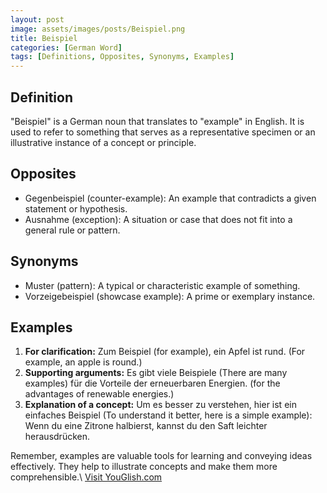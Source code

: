 ```yaml
---
layout: post
image: assets/images/posts/Beispiel.png
title: Beispiel
categories: [German Word]
tags: [Definitions, Opposites, Synonyms, Examples]
---
```


## Definition
"Beispiel" is a German noun that translates to "example" in English. It is used to refer to something that serves as a representative specimen or an illustrative instance of a concept or principle. 

## Opposites
- Gegenbeispiel (counter-example): An example that contradicts a given statement or hypothesis. 
- Ausnahme (exception): A situation or case that does not fit into a general rule or pattern.

## Synonyms
- Muster (pattern): A typical or characteristic example of something.
- Vorzeigebeispiel (showcase example): A prime or exemplary instance.

## Examples
1. **For clarification:** Zum Beispiel (for example), ein Apfel ist rund. (For example, an apple is round.)
2. **Supporting arguments:** Es gibt viele Beispiele (There are many examples) für die Vorteile der erneuerbaren Energien. (for the advantages of renewable energies.)
3. **Explanation of a concept:** Um es besser zu verstehen, hier ist ein einfaches Beispiel (To understand it better, here is a simple example): Wenn du eine Zitrone halbierst, kannst du den Saft leichter herausdrücken.

Remember, examples are valuable tools for learning and conveying ideas effectively. They help to illustrate concepts and make them more comprehensible.\ <a id="yg-widget-0" class="youglish-widget" data-query="Beispiel" data-lang="german" data-components="8412" data-auto-start="0" data-bkg-color="theme_light" data-title="How%20to%20pronounce%20Beispiel%20in%20German"  rel="nofollow" href="https://youglish.com">Visit YouGlish.com</a><script async src="https://youglish.com/public/emb/widget.js" charset="utf-8"></script>